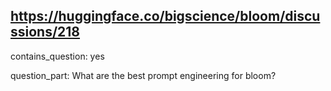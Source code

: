 ## https://huggingface.co/bigscience/bloom/discussions/218

contains_question: yes

question_part: What are the best prompt engineering for bloom?